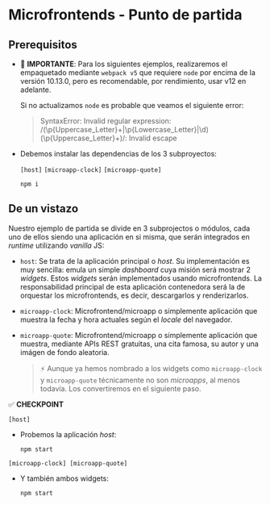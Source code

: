 # Microfrontends - Punto de partida

## Prerequisitos

- 🛑 **IMPORTANTE**: Para los siguientes ejemplos, realizaremos el empaquetado mediante `webpack v5` que requiere `node` por encima de la versión 10.13.0, pero es recomendable, por rendimiento, usar v12 en adelante.

  Si no actualizamos `node` es probable que veamos el siguiente error:

  > SyntaxError: Invalid regular expression: /(\p{Uppercase_Letter}+|\p{Lowercase_Letter}|\d)(\p{Uppercase_Letter}+)/: Invalid escape

- Debemos instalar las dependencias de los 3 subproyectos:

  `[host]`
  `[microapp-clock]`
  `[microapp-quote]`

  ```text
  npm i
  ```

## De un vistazo

Nuestro ejemplo de partida se divide en 3 subprojectos o módulos, cada uno de ellos siendo una aplicación en si misma, que serán integrados en _runtime_ utilizando _vanilla_ JS:

- `host`: Se trata de la aplicación principal o _host_. Su implementación es muy sencilla: emula un simple _dashboard_ cuya misión será mostrar 2 _widgets_. Estos _widgets_ serán implementados usando microfrontends. La responsabilidad principal de esta aplicación contenedora será la de orquestar los microfrontends, es decir, descargarlos y renderizarlos.
- `microapp-clock`: Microfrontend/microapp o simplemente aplicación que muestra la fecha y hora actuales según el _locale_ del navegador.
- `microapp-quote`: Microfrontend/microapp o simplemente aplicación que muestra, mediante APIs REST gratuitas, una cita famosa, su autor y una imágen de fondo aleatoria.

  > ⚡ Aunque ya hemos nombrado a los widgets como `microapp-clock` y `microapp-quote` técnicamente no son _microapps_, al menos todavía. Los convertiremos en el siguiente paso.

✅ **CHECKPOINT**

`[host]`

- Probemos la aplicación _host_:

  ```text
  npm start
  ```

`[microapp-clock] [microapp-quote]`

- Y también ambos widgets:

  ```text
  npm start
  ```
